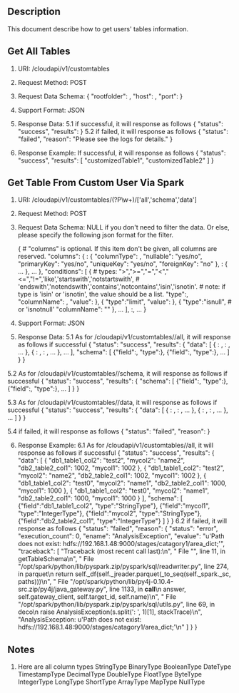 
Description
-----------
This document describe how to get users' tables information.


Get All Tables
-------------
1. URI: /cloudapi/v1/customtables
2. Request Method: POST
3. Request Data Schema:
{
    "rootfolder": <rootfolder>,
    "host": <host>,
    "port": <port>
}
4. Support Format: JSON
5. Response Data:
5.1 if successful, it will response as follows
{
    "status": "success",
    "results": <tableList>
}
5.2 if failed, it will response as follows
{
    "status": "failed",
    "reason": "Please see the logs for details."
}

5. Response Example:
If successful, it will response as follows
{
    "status": "success",
    "results": [
        "customizedTable1",
        "customizedTable2"
    ]
}



Get Table From Custom User Via Spark
-------------
1. URI: /cloudapi/v1/customtables/(?P<tableName>\w+)/['all','schema','data']
2. Request Method: POST
3. Request Data Schema:
   NULL if you don't need to filter the data. Or else, please specify the following json format for the filter.

   {
       # "columns" is optional. If this item don't be given, all columns are reserved.
       "columns": {
           <columnName1>: {
               "columnType": <columnType>,
               "nullable": "yes/no",
               "primaryKey": "yes/no",
               "uniqueKey": "yes/no",
               "foreignKey": "no"
           },
           <columnName2>: {
               ...
           },
           ...
       },
       "conditions": [
           {
               # types: ">",">=","=","<","<=","!=",'like','startswith','notstartswith',
               # 'endswith','notendswith','contains','notcontains','isin','isnotin'.
               # note: if type is 'isin' or 'isnotin', the value should be a list.
               "type":<conditionTypeValue>,
               "columnName": <columnName>,
               "value": <value>
           },
           {
               "type":"limit",
               "value": <value>
           },
           {
               "type":"isnull", # or 'isnotnull'
               "columnName": "<columnName>"
           },
           ...
       ],
       <otherProperty>:<otherValue>,
       ...
   }

4. Support Format: JSON
5. Response Data:
5.1 As for /cloudapi/v1/customtables/<tableName>/all, it will response as follows if successful
{
    "status": "success",
    "results": {
        "data": [
            {
                <columnName1>: <column1Value1>,
                <columnName2>: <column2Value1>,
                ...
            },
            {
                <columnName1>: <column1Value2>,
                <columnName2>: <column2Value2>,
                ...
            },
            ...
        ],
        "schema": [
            {"field":<columnName1>, "type":<columnType1>},
            {"field":<columnName2>, "type":<columnType2>},
            ...
        ]
    }
}

5.2 As for /cloudapi/v1/customtables/<tableName>/schema, it will response as follows if successful
{
    "status": "success",
    "results": {
        "schema": [
            {"field":<columnName1>, "type":<columnType1>},
            {"field":<columnName2>, "type":<columnType2>},
            ...
        ]
    }
}

5.3 As for /cloudapi/v1/customtables/<tableName>/data, it will response as follows if successful
{
    "status": "success",
    "results": {
        "data": [
            {
                <columnName1>: <column1Value1>,
                <columnName2>: <column2Value1>,
                ...
            },
            {
                <columnName1>: <column1Value2>,
                <columnName2>: <column2Value2>,
                ...
            },
            ...
        ]
    }
}

5.4 if failed, it will response as follows
{
    "status": "failed",
    "reason": <reason>
}

6. Response Example:
6.1 As for /cloudapi/v1/customtables/<tableName>/all, it will response as follows if successful
{
    "status": "success",
    "results": {
        "data": [
            {
                "db1_table1_col2": "test2",
                "mycol2": "name2",
                "db2_table2_col1": 1002,
                "mycol1": 1002
            },
            {
                "db1_table1_col2": "test2",
                "mycol2": "name2",
                "db2_table2_col1": 1002,
                "mycol1": 1002
            },
            {
                "db1_table1_col2": "test0",
                "mycol2": "name1",
                "db2_table2_col1": 1000,
                "mycol1": 1000
            },
            {
                "db1_table1_col2": "test0",
                "mycol2": "name1",
                "db2_table2_col1": 1000,
                "mycol1": 1000
            }
        ],
        "schema": [
            {"field":"db1_table1_col2", "type":"StringType"},
            {"field":"mycol1", "type":"IntegerType"},
            {"field":"mycol2", "type":"StringType"},
            {"field":"db2_table2_col1", "type":"IntegerType"}
        ]
    }
}
6.2 if failed, it will response as follows
{
    "status": "failed",
    "reason": {
        "status": "error",
        "execution_count": 0,
        "ename": "AnalysisException",
        "evalue": "u'Path does not exist: hdfs://192.168.1.48:9000/stages/catagory1/area_dict;'",
        "traceback": [
            "Traceback (most recent call last):\n",
            "  File \"<stdin>\", line 11, in getTableSchema\n",
            "  File \"/opt/spark/python/lib/pyspark.zip/pyspark/sql/readwriter.py\", line 274, in parquet\n    return self._df(self._jreader.parquet(_to_seq(self._spark._sc, paths)))\n",
            "  File \"/opt/spark/python/lib/py4j-0.10.4-src.zip/py4j/java_gateway.py\", line 1133, in __call__\n    answer, self.gateway_client, self.target_id, self.name)\n",
            "  File \"/opt/spark/python/lib/pyspark.zip/pyspark/sql/utils.py\", line 69, in deco\n    raise AnalysisException(s.split(': ', 1)[1], stackTrace)\n",
            "AnalysisException: u'Path does not exist: hdfs://192.168.1.48:9000/stages/catagory1/area_dict;'\n"
        ]
    }
}


Notes
-------------
1. Here are all column types
StringType
BinaryType
BooleanType
DateType
TimestampType
DecimalType
DoubleType
FloatType
ByteType
IntegerType
LongType
ShortType
ArrayType
MapType
NullType